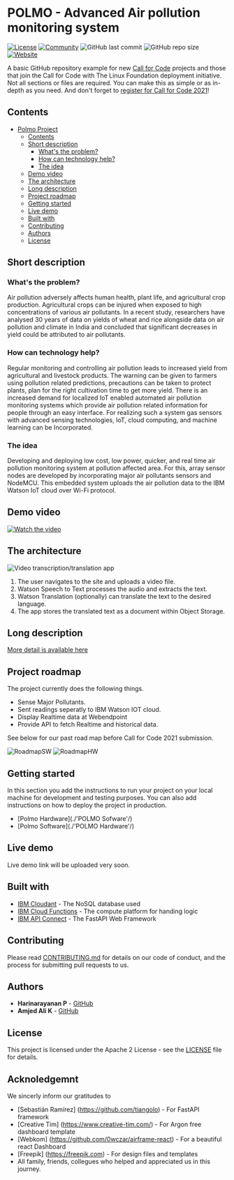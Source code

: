 # POLMO - Advanced Air pollution monitoring system

[![License](https://img.shields.io/badge/License-Apache2-blue.svg)](https://www.apache.org/licenses/LICENSE-2.0) [![Community](https://img.shields.io/badge/Join-Community-blue)](https://developer.ibm.com/callforcode/get-started/) ![GitHub last commit](https://img.shields.io/github/last-commit/HarinarayananP/Air-polution-monitoring) ![GitHub repo size](https://img.shields.io/github/repo-size/HarinarayananP/Air-polution-monitoring) [![Website](https://img.shields.io/badge/View-Website-blue)](https://polmo-react-app.vercel.app/)

A basic GitHub repository example for new [Call for Code](https://developer.ibm.com/callforcode/) projects and those that join the Call for Code with The Linux Foundation deployment initiative. Not all sections or files are required. You can make this as simple or as in-depth as you need. And don't forget to [register for Call for Code 2021](https://developer.ibm.com/callforcode/get-started/)!


## Contents

- [Polmo Project](#polmo-advanced-air-pollution-monitoring-system)
  - [Contents](#contents)
  - [Short description](#short-description)
    - [What's the problem?](#whats-the-problem)
    - [How can technology help?](#how-can-technology-help)
    - [The idea](#the-idea)
  - [Demo video](#demo-video)
  - [The architecture](#the-architecture)
  - [Long description](#long-description)
  - [Project roadmap](#project-roadmap)
  - [Getting started](#getting-started)
  - [Live demo](#live-demo)
  - [Built with](#built-with)
  - [Contributing](#contributing)
  - [Authors](#authors)
  - [License](#license)

## Short description

### What's the problem?

Air pollution adversely affects human health, plant life, and agricultural crop production.  Agricultural crops can be injured when exposed to high concentrations of various air pollutants.  In a recent study, researchers have analysed 30 years of data on yields of wheat and rice alongside data on air pollution and climate in India and concluded that significant decreases in yield could be attributed to air pollutants.

### How can technology help?

Regular monitoring and controlling air pollution leads to increased yield from agricultural and livestock products. The warning can be given to farmers using pollution related predictions, precautions can be taken to protect plants, plan for the right cultivation time to get more yield.  There is an increased demand for localized IoT enabled automated air pollution monitoring systems which provide air pollution related information for people through an easy interface.  For realizing such a system gas sensors with advanced sensing technologies, IoT, cloud computing, and machine learning can be Incorporated.

### The idea

Developing and deploying low cost, low power, quicker, and real time air pollution monitoring system at pollution affected area. For this, array sensor nodes are developed by incorporating major air pollutants sensors and NodeMCU.  This embedded system uploads the air pollution data to the IBM Watson IoT cloud over Wi-Fi protocol. 

## Demo video

[![Watch the video](https://github.com/HarinarayananP/Air-polution-monitoring/blob/main/images/YT-Thumbnail.png)](https://youtu.be/6nTHpyTWLMA)

## The architecture

![Video transcription/translation app](https://developer.ibm.com/developer/tutorials/cfc-starter-kit-speech-to-text-app-example/images/cfc-covid19-remote-education-diagram-2.png)

1. The user navigates to the site and uploads a video file.
2. Watson Speech to Text processes the audio and extracts the text.
3. Watson Translation (optionally) can translate the text to the desired language.
4. The app stores the translated text as a document within Object Storage.

## Long description

[More detail is available here](./docs/DESCRIPTION.md)

## Project roadmap

The project currently does the following things.
- Sense Major Pollutants.
- Sent readings seperatly to IBM Watson IOT cloud.
- Display Realtime data at Webendpoint
- Provide API to fetch Realtime and historical data.

See below for our past road map before Call for Code 2021 submission.

![RoadmapSW](./images/Road-map-sw.png)
![RoadmapHW](./images/Road-map-hw.png)

## Getting started

In this section you add the instructions to run your project on your local machine for development and testing purposes. You can also add instructions on how to deploy the project in production.

- [Polmo Hardware](./'POLMO Sofware'/)
- [Polmo Software](./'POLMO Hardware'/)

## Live demo

Live demo link will be uploaded very soon.

## Built with

- [IBM Cloudant](https://cloud.ibm.com/catalog?search=cloudant#search_results) - The NoSQL database used
- [IBM Cloud Functions](https://cloud.ibm.com/catalog?search=cloud%20functions#search_results) - The compute platform for handing logic
- [IBM API Connect](https://cloud.ibm.com/catalog?search=api%20connect#search_results) - The FastAPI Web Framework


## Contributing

Please read [CONTRIBUTING.md](CONTRIBUTING.md) for details on our code of conduct, and the process for submitting pull requests to us.

## Authors

<a href="https://github.com/HarinarayananP/Air-polution-monitoring/graphs/contributors">
</a>

- **Harinarayanan P** - [GitHub](https://github.com/HarinarayananP)
- **Amjed Ali K** - [GitHub](https://github.com/amjed-ali-k)

## License

This project is licensed under the Apache 2 License - see the [LICENSE](LICENSE) file for details.

## Acknoledgemnt

We sincerly inform our gratitudes to
- [Sebastián Ramírez] (https://github.com/tiangolo) - For FastAPI framework
- [Creative Tim] (https://www.creative-tim.com/) - For Argon free dashboard template
- [Webkom] (https://github.com/0wczar/airframe-react) - For a beautiful react Dashboard
- [Freepik] (https://freepik.com) - For design files and templates
- All family, friends, collegues who helped and appreciated us in this journey.
